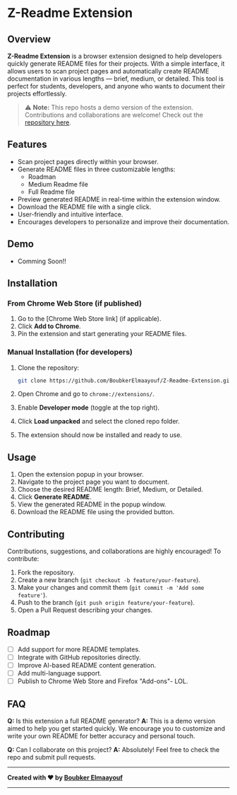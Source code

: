 # Z-Readme Extension

## Overview

**Z-Readme Extension** is a browser extension designed to help developers quickly generate README files for their projects. With a simple interface, it allows users to scan project pages and automatically create README documentation in various lengths — brief, medium, or detailed. This tool is perfect for students, developers, and anyone who wants to document their projects effortlessly.

> ⚠️ **Note:** This repo hosts a demo version of the extension. Contributions and collaborations are welcome! Check out the [repository here](https://github.com/BoubkerElmaayouf/Z-Readme-Extension).

## Features

- Scan project pages directly within your browser.
- Generate README files in three customizable lengths:
  - Roadman
  - Medium Readme file
  - Full Readme file
- Preview generated README in real-time within the extension window.
- Download the README file with a single click.
- User-friendly and intuitive interface.
- Encourages developers to personalize and improve their documentation.

## Demo

- Comming Soon!!

## Installation

### From Chrome Web Store (if published)

1. Go to the [Chrome Web Store link] (if applicable).
2. Click **Add to Chrome**.
3. Pin the extension and start generating your README files.

### Manual Installation (for developers)

1. Clone the repository:

   ```bash
   git clone https://github.com/BoubkerElmaayouf/Z-Readme-Extension.git
2. Open Chrome and go to `chrome://extensions/`.
3. Enable **Developer mode** (toggle at the top right).
4. Click **Load unpacked** and select the cloned repo folder.
5. The extension should now be installed and ready to use.

## Usage

1. Open the extension popup in your browser.
2. Navigate to the project page you want to document.
3. Choose the desired README length: Brief, Medium, or Detailed.
4. Click **Generate README**.
5. View the generated README in the popup window.
6. Download the README file using the provided button.

## Contributing

Contributions, suggestions, and collaborations are highly encouraged!
To contribute:

1. Fork the repository.
2. Create a new branch (`git checkout -b feature/your-feature`).
3. Make your changes and commit them (`git commit -m 'Add some feature'`).
4. Push to the branch (`git push origin feature/your-feature`).
5. Open a Pull Request describing your changes.

## Roadmap

* [ ] Add support for more README templates.
* [ ] Integrate with GitHub repositories directly.
* [ ] Improve AI-based README content generation.
* [ ] Add multi-language support.
* [ ] Publish to Chrome Web Store and Firefox "Add-ons"- LOL.

## FAQ

**Q:** Is this extension a full README generator?
**A:** This is a demo version aimed to help you get started quickly. We encourage you to customize and write your own README for better accuracy and personal touch.

**Q:** Can I collaborate on this project?
**A:** Absolutely! Feel free to check the repo and submit pull requests.

---

**Created with ❤️ by [Boubker Elmaayouf](https://github.com/BoubkerElmaayouf)**

---

